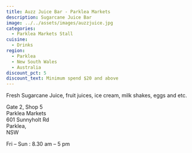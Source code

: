 ```yaml
---
title: Auzz Juice Bar - Parklea Markets
description: Sugarcane Juice Bar
image: ../../assets/images/auzzjuice.jpg
categories:
  - Parklea Markets Stall
cuisine:
  - Drinks
region:
  - Parklea
  - New South Wales
  - Australia
discount_pct: 5
discount_text: Minimum spend $20 and above
---
```


Fresh Sugarcane Juice, fruit juices, ice cream, milk shakes, eggs and etc.

Gate 2, Shop 5\
Parklea Markets\
601 Sunnyholt Rd\
Parklea, \
NSW

Fri – Sun : 8.30 am – 5 pm
